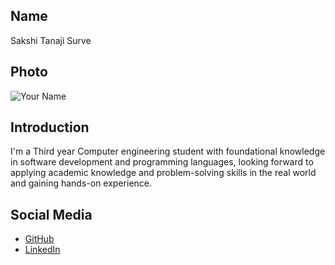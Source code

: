 ## Name
Sakshi Tanaji Surve

## Photo
![Your Name](https://link-to-your-photo.jpg)

## Introduction
I'm a Third year Computer engineering student with foundational knowledge in software development and programming
languages, looking forward to applying academic knowledge and problem-solving skills in the real world and gaining
hands-on experience.

## Social Media
- [GitHub](https://github.com/Sakshee-24)
- [LinkedIn](https://www.linkedin.com/in/sakshi-surve-46ab35289)